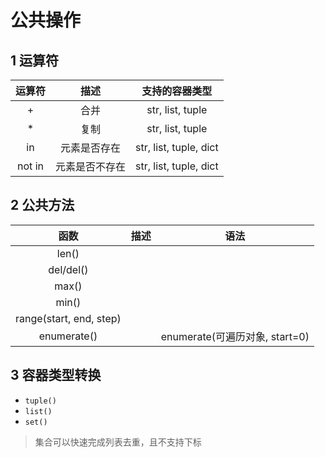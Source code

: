 # 公共操作

## 1 运算符
运算符|描述|支持的容器类型
:--:|:--:|:--:
+|合并|str, list, tuple
*|复制|str, list, tuple
in|元素是否存在|str, list, tuple, dict
not in|元素是否不存在|str, list, tuple, dict

## 2 公共方法
函数|描述|语法
:--:|:--:|:--:
len()|
del/del()|
max()|
min()|
range(start, end, step)|
enumerate()||enumerate(可遍历对象, start=0)

## 3 容器类型转换
* ```tuple()```
* ```list()```
* ```set()```
> 集合可以快速完成列表去重，且不支持下标